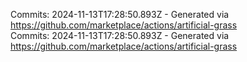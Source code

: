 Commits: 2024-11-13T17:28:50.893Z - Generated via https://github.com/marketplace/actions/artificial-grass
<br>
Commits: 2024-11-13T17:28:50.893Z - Generated via https://github.com/marketplace/actions/artificial-grass
<br>
